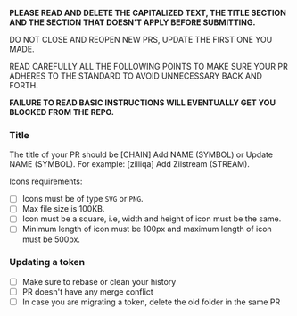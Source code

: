 **PLEASE READ AND DELETE THE CAPITALIZED TEXT, THE TITLE SECTION AND THE SECTION THAT DOESN'T APPLY BEFORE SUBMITTING.**

DO NOT CLOSE AND REOPEN NEW PRS, UPDATE THE FIRST ONE YOU MADE.

READ CAREFULLY ALL THE FOLLOWING POINTS TO MAKE SURE YOUR PR ADHERES TO THE STANDARD TO AVOID UNNECESSARY BACK AND FORTH.

**FAILURE TO READ BASIC INSTRUCTIONS WILL EVENTUALLY GET YOU BLOCKED FROM THE REPO.**

### Title
The title of your PR should be [CHAIN] Add NAME (SYMBOL) or Update NAME (SYMBOL). For example: [zilliqa] Add Zilstream (STREAM).

Icons requirements:
- [ ] Icons must be of type `SVG` or `PNG`.
- [ ] Max file size is 100KB.
- [ ] Icon must be a square, i.e, width and height of icon must be the same.
- [ ] Minimum length of icon must be 100px and maximum length of icon must be 500px.

### Updating a token

- [ ] Make sure to rebase or clean your history
- [ ] PR doesn't have any merge conflict
- [ ] In case you are migrating a token, delete the old folder in the same PR
